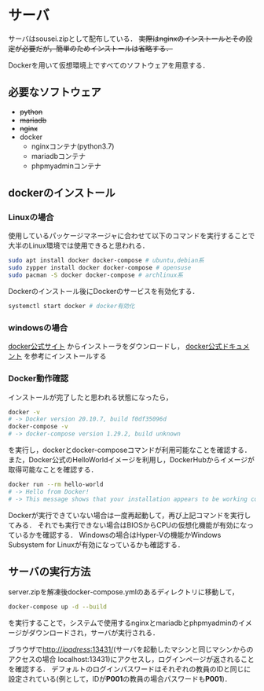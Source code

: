 # サーバ
サーバはsousei.zipとして配布している．
~~実際はnginxのインストールとその設定が必要だが，簡単のためインストールは省略する．~~

Dockerを用いて仮想環境上ですべてのソフトウェアを用意する．
## 必要なソフトウェア
- ~~python~~
- ~~mariadb~~
- ~~nginx~~
- docker
    - nginxコンテナ(python3.7)
    - mariadbコンテナ
    - phpmyadminコンテナ

## dockerのインストール
### Linuxの場合
使用しているパッケージマネージャに合わせて以下のコマンドを実行することで大半のLinux環境では使用できると思われる．
```sh
sudo apt install docker docker-compose # ubuntu,debian系
sudo zypper install docker docker-compose # opensuse
sudo pacman -S docker docker-compose # archlinux系
```
Dockerのインストール後にDockerのサービスを有効化する．
```sh
systemctl start docker # docker有効化
```

### windowsの場合
[docker公式サイト](https://www.docker.com/products/docker-desktop)
からインストーラをダウンロードし，
[docker公式ドキュメント](https://docs.docker.jp/docker-for-windows/wsl.html)
を参考にインストールする

### Docker動作確認
インストールが完了したと思われる状態になったら，
```sh
docker -v
# -> Docker version 20.10.7, build f0df35096d
docker-compose -v
# -> docker-compose version 1.29.2, build unknown
```
を実行し，dockerとdocker-composeコマンドが利用可能なことを確認する．
また，Docker公式のHelloWorldイメージを利用し，DockerHubからイメージが取得可能なことを確認する．
```sh
docker run --rm hello-world
# -> Hello from Docker!
# -> This message shows that your installation appears to be working correctly.
```

Dockerが実行できていない場合は一度再起動して，再び上記コマンドを実行してみる．
それでも実行できない場合はBIOSからCPUの仮想化機能が有効になっているかを確認する．
Windowsの場合はHyper-Vの機能かWindows Subsystem for Linuxが有効になっているかも確認する．

## サーバの実行方法
server.zipを解凍後docker-compose.ymlのあるディレクトリに移動して，
```sh
docker-compose up -d --build
```
を実行することで，システムで使用するnginxとmariadbとphpmyadminのイメージがダウンロードされ，サーバが実行される．

ブラウザで[http://*ipadress*:13431/](http://ipadress:13431/)(サーバを起動したマシンと同じマシンからのアクセスの場合 localhost:13431)にアクセスし，ログインページが返されることを確認する．
デフォルトのログインパスワードはそれぞれの教員のIDと同じに設定されている(例として，IDが**P001**の教員の場合パスワードも**P001**)．


